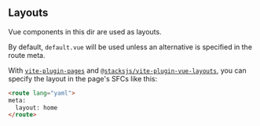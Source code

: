 ## Layouts

Vue components in this dir are used as layouts.

By default, `default.vue` will be used unless an alternative is specified in the route meta.

With [`vite-plugin-pages`](https://github.com/hannoeru/vite-plugin-pages) and [`@stacksjs/vite-plugin-vue-layouts`](https://github.com/stacksjs/stacks/tree/main/.stacks/core/vite-plugin-vue-layouts#readme), you can specify the layout in the page's SFCs like this:

```html
<route lang="yaml">
meta:
  layout: home
</route>
```
